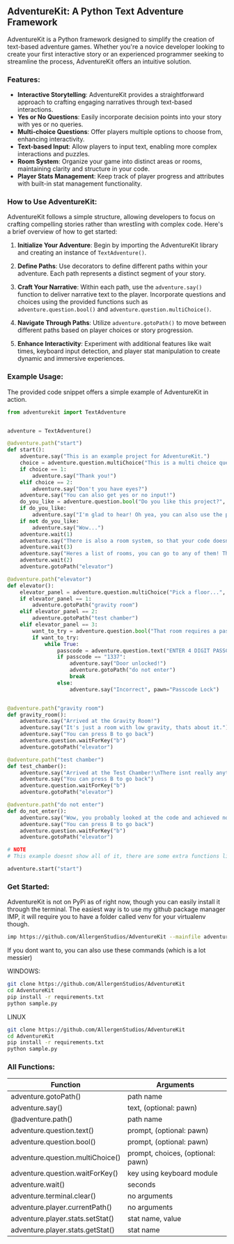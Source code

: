 ## AdventureKit: A Python Text Adventure Framework

AdventureKit is a Python framework designed to simplify the creation of text-based adventure games. Whether you're a novice developer looking to create your first interactive story or an experienced programmer seeking to streamline the process, AdventureKit offers an intuitive solution.

### Features:

- **Interactive Storytelling**: AdventureKit provides a straightforward approach to crafting engaging narratives through text-based interactions.
- **Yes or No Questions**: Easily incorporate decision points into your story with yes or no queries.
- **Multi-choice Questions**: Offer players multiple options to choose from, enhancing interactivity.
- **Text-based Input**: Allow players to input text, enabling more complex interactions and puzzles.
- **Room System**: Organize your game into distinct areas or rooms, maintaining clarity and structure in your code.
- **Player Stats Management**: Keep track of player progress and attributes with built-in stat management functionality.

### How to Use AdventureKit:

AdventureKit follows a simple structure, allowing developers to focus on crafting compelling stories rather than wrestling with complex code. Here's a brief overview of how to get started:

1. **Initialize Your Adventure**: Begin by importing the AdventureKit library and creating an instance of `TextAdventure()`.

2. **Define Paths**: Use decorators to define different paths within your adventure. Each path represents a distinct segment of your story.

3. **Craft Your Narrative**: Within each path, use the `adventure.say()` function to deliver narrative text to the player. Incorporate questions and choices using the provided functions such as `adventure.question.bool()` and `adventure.question.multiChoice()`.

4. **Navigate Through Paths**: Utilize `adventure.gotoPath()` to move between different paths based on player choices or story progression.

5. **Enhance Interactivity**: Experiment with additional features like wait times, keyboard input detection, and player stat manipulation to create dynamic and immersive experiences.

### Example Usage:

The provided code snippet offers a simple example of AdventureKit in action.

```py
from adventurekit import TextAdventure


adventure = TextAdventure()

@adventure.path("start")
def start():
    adventure.say("This is an example project for AdventureKit.")
    choice = adventure.question.multiChoice("This is a multi choice question!", ["Wow!", "What is that?"])
    if choice == 1:
        adventure.say("Thank you!")
    elif choice == 2:
        adventure.say("Don't you have eyes?")
    adventure.say("You can also get yes or no input!")
    do_you_like = adventure.question.bool("Do you like this project?", pawn="The Developer")
    if do_you_like:
        adventure.say("I'm glad to hear! Oh yea, you can also use the pawn= to set the character/pawn saying it.", pawn="The Developer")
    if not do_you_like:
        adventure.say("Wow...")
    adventure.wait(1)
    adventure.say("There is also a room system, so that your code doesnt become diagonal.", pawn="The Developer")
    adventure.wait(3)
    adventure.say("Heres a list of rooms, you can go to any of them! They are all in their seperate code", pawn="The Developer")
    adventure.wait(2)
    adventure.gotoPath("elevator")

@adventure.path("elevator")
def elevator():
    elevator_panel = adventure.question.multiChoice("Pick a floor...", pawn="Elevator Panel", choices=["Gravity Room", "Test Chamber", "DO NOT ENTER"])
    if elevator_panel == 1:
        adventure.gotoPath("gravity room")
    elif elevator_panel == 2:
        adventure.gotoPath("test chamber")
    elif elevator_panel == 3:
        want_to_try = adventure.question.bool("That room requires a passcode, want to try at it?", pawn="Room Door")
        if want_to_try:
            while True:
                passcode = adventure.question.text("ENTER 4 DIGIT PASSCODE", pawn="Passcode Lock")
                if passcode == "1337":
                    adventure.say("Door unlocked!")
                    adventure.gotoPath("do not enter")
                    break
                else:
                    adventure.say("Incorrect", pawn="Passcode Lock")


@adventure.path("gravity room")
def gravity_room():
    adventure.say("Arrived at the Gravity Room!")
    adventure.say("It's just a room with low gravity, thats about it.")
    adventure.say("You can press B to go back")
    adventure.question.waitForKey("b")
    adventure.gotoPath("elevator")

@adventure.path("test chamber")
def test_chamber():
    adventure.say("Arrived at the Test Chamber!\nThere isnt really anything here right now.")
    adventure.say("You can press B to go back")
    adventure.question.waitForKey("b")
    adventure.gotoPath("elevator")

@adventure.path("do not enter")
def do_not_enter():
    adventure.say("Wow, you probably looked at the code and achieved nothing! Great job :D")
    adventure.say("You can press B to go back")
    adventure.question.waitForKey("b")
    adventure.gotoPath("elevator")

# NOTE
# This example doesnt show all of it, there are some extra functions like adventure.player.stats etc

adventure.start("start")
```

### Get Started:

AdventureKit is not on PyPi as of right now, though you can easily install it through the terminal.
The easiest way is to use my github package manager IMP, it will require you to have a folder called venv for your virtualenv though.

```bash
imp https://github.com/AllergenStudios/AdventureKit --mainfile adventurekit.py
```

If you dont want to, you can also use these commands (which is a lot messier)

WINDOWS:
```bash
git clone https://github.com/AllergenStudios/AdventureKit
cd AdventureKit
pip install -r requirements.txt
python sample.py
```

LINUX
```bash
git clone https://github.com/AllergenStudios/AdventureKit
cd AdventureKit
pip install -r requirements.txt
python sample.py
```

### All Functions:

| Function | Arguments |
|----------|----------|
| adventure.gotoPath() | path name |
| adventure.say() | text, (optional: pawn) |
| @adventure.path() | path name |
| adventure.question.text() | prompt, (optional: pawn) |
| adventure.question.bool() | prompt, (optional: pawn) |
| adventure.question.multiChoice() | prompt, choices, (optional: pawn) |
| adventure.question.waitForKey() | key using keyboard module |
| adventure.wait() | seconds |
| adventure.terminal.clear() | no arguments |
| adventure.player.currentPath() | no arguments |
| adventure.player.stats.setStat() | stat name, value |
| adventure.player.stats.getStat() | stat name |
